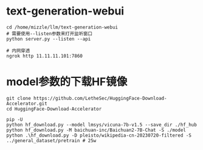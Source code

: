 # text-generation-webui
```
cd /home/mizzle/llm/text-generation-webui
# 需要使用--listen参数来打开监听窗口
python server.py --listen --api 

# 内网穿透
ngrok http 11.11.11.101:7860
```

# model参数的下载HF镜像
```
git clone https://github.com/LetheSec/HuggingFace-Download-Accelerator.git
cd HuggingFace-Download-Accelerator

pip -U 
python hf_download.py --model lmsys/vicuna-7b-v1.5 --save_dir ./hf_hub
python hf_download.py -M baichuan-inc/Baichuan2-7B-Chat -S ./model
python .\hf_download.py -D pleisto/wikipedia-cn-20230720-filtered -S ../general_dataset/pretrain # 25w
```
```
```
<!--stackedit_data:
eyJoaXN0b3J5IjpbMTQ3MTAzNDA1MSwtOTcyNjM0ODQyLDIxMD
k4Nzg0MTksMTY5MjQ1OTIyOCwtOTI0MzEzNTEsLTY0OTA2NjQy
MF19
-->